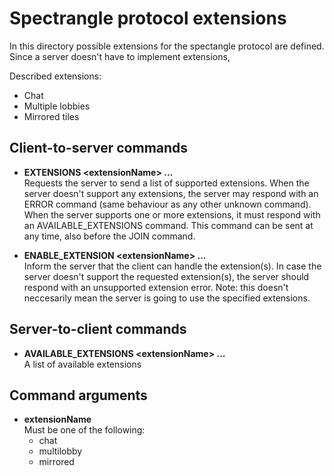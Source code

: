 # Spectrangle protocol extensions
In this directory possible extensions for the spectangle protocol are defined. Since a server doesn't have to implement extensions,

Described extensions:
- Chat
- Multiple lobbies
- Mirrored tiles

## Client-to-server commands
- **EXTENSIONS &lt;extensionName&gt; ...**  
Requests the server to send a list of supported extensions. When the server doesn't support any extensions, the server may respond with an ERROR command (same behaviour as any other unknown command). When the server supports one or more extensions, it must respond with an AVAILABLE_EXTENSIONS command. This command can be sent at any time, also before the JOIN command.


- **ENABLE_EXTENSION &lt;extensionName&gt; ...**  
Inform the server that the client can handle the extension(s). In case the server doesn't support the requested extension(s), the server should respond with an unsupported extension error. Note: this doesn't neccesarily mean the server is going to use the specified extensions. 

## Server-to-client commands
- **AVAILABLE_EXTENSIONS &lt;extensionName&gt; ...**  
A list of available extensions

## Command arguments

- **extensionName**  
Must be one of the following:
  - chat
  - multilobby
  - mirrored
